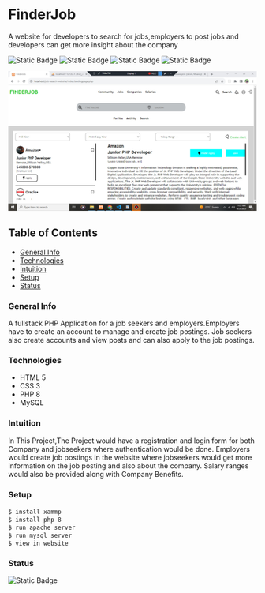 # FinderJob
A website for developers to search for jobs,employers to post jobs and developers can get more insight about the company

![Static Badge](https://img.shields.io/badge/issues-2-green)
![Static Badge](https://img.shields.io/badge/php-8.0.0-blue)
![Static Badge](https://img.shields.io/badge/version-1.0.0-green)
![Static Badge](https://img.shields.io/badge/build-failing-orange)

![Homepage for FinderJob](/images/finder1.jpg)

## Table of Contents
* [General Info](#general-info)
* [Technologies](#technologies)
* [Intuition](#intuition)
* [Setup](#setup)
* [Status](#status)

### General Info
A fullstack PHP Application for a job seekers and employers.Employers have to create an account to manage and create job postings.
Job seekers also create accounts and view posts and can also apply to the job postings.

### Technologies
* HTML 5
* CSS 3
* PHP 8
* MySQL
### Intuition
In This Project,The Project would have a registration and login form for both Company and jobseekers where authentication would be done.
Employers would create job postings in the website where jobseekers would get more information on the job posting and also about the company.
Salary ranges would also be provided along with Company Benefits.
### Setup
```
$ install xammp
$ install php 8
$ run apache server
$ run mysql server
$ view in website

```
### Status
![Static Badge](https://img.shields.io/badge/development%20-%20green)


